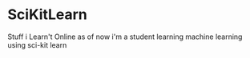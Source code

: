 # SciKitLearn
Stuff i Learn't Online as of now
i'm a student learning machine learning using sci-kit learn
